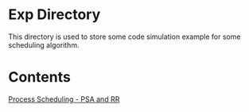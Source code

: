 # Exp Directory

This directory is used to store some code simulation example for some scheduling algorithm.

# Contents

[Process Scheduling - PSA and RR](./proc_algo_rr.md)
